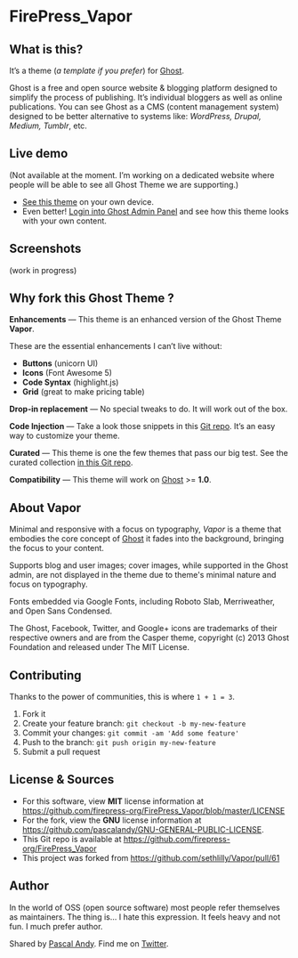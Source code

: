 # FirePress_Vapor


## What is this?

It’s a theme (*a template if you prefer*) for [Ghost](https://ghost.org/).

Ghost is a free and open source website & blogging platform designed to simplify the process of publishing. It’s individual bloggers as well as online publications. You can see Ghost as a CMS (content management system) designed to be better alternative to systems like: *WordPress, Drupal, Medium, Tumblr*, etc.


## Live demo

(Not available at the moment. I’m working on a dedicated website where people will be able to see all Ghost Theme we are supporting.)

- [See this theme](#) on your own device.
- Even better! [Login into Ghost Admin Panel](#) and see how this theme looks with your own content. 


## Screenshots

(work in progress)


## Why fork this Ghost Theme ?

**Enhancements** — This theme is an enhanced version of the Ghost Theme **Vapor**. 

These are the essential enhancements I can’t live without:

- **Buttons** (unicorn UI)
- **Icons** (Font Awesome 5)
- **Code Syntax** (highlight.js) 
- **Grid** (great to make pricing table)

**Drop-in replacement** — No special tweaks to do. It will work out of the box.

**Code Injection** — Take a look those snippets in this [Git repo](https://github.com/firepress-org/Code-Injection-Ghost). It’s an easy way to customize your theme.

**Curated** — This theme is one the few themes that pass our big test. See the curated collection [in this Git repo](https://github.com/firepress-org/Ghost-Theme-Curated-Collection/tree/master/01_go).

**Compatibility** — This theme will work on [Ghost](https://ghost.org/) >= **1.0**.


## About Vapor 

Minimal and responsive with a focus on typography, *Vapor* is a theme that embodies the core concept of [Ghost](http://ghost.org/) it fades into the background, bringing the focus to your content.

Supports blog and user images; cover images, while supported in the Ghost admin, are not displayed in the theme due to theme's minimal nature and focus on typography.

Fonts embedded via Google Fonts, including Roboto Slab, Merriweather, and Open Sans Condensed.

The Ghost, Facebook, Twitter, and Google+ icons are trademarks of their respective owners and are from the Casper theme, copyright (c) 2013 Ghost Foundation and released under The MIT License.


## Contributing

Thanks to the power of communities, this is where `1 + 1 = 3`.

1. Fork it
2. Create your feature branch: `git checkout -b my-new-feature`
3. Commit your changes: `git commit -am 'Add some feature'`
4. Push to the branch: `git push origin my-new-feature`
5. Submit a pull request


## License & Sources

- For this software, view **MIT** license information at https://github.com/firepress-org/FirePress_Vapor/blob/master/LICENSE 
- For the fork, view the **GNU** license information at https://github.com/pascalandy/GNU-GENERAL-PUBLIC-LICENSE.
- This Git repo is available at https://github.com/firepress-org/FirePress_Vapor
- This project was forked from https://github.com/sethlilly/Vapor/pull/61


## Author

In the world of OSS (open source software) most people refer themselves as maintainers. The thing is… I hate this expression. It feels heavy and not fun. I much prefer author.

Shared by [Pascal Andy](https://pascalandy.com/blog/now/). Find me on [Twitter](https://twitter.com/askpascalandy).



